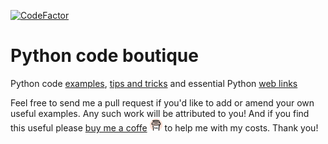 [![CodeFactor](https://www.codefactor.io/repository/github/andykmiles/code_boutique/badge)](https://www.codefactor.io/repository/github/andykmiles/code_boutique)

# Python code boutique
Python code [examples](src/), [tips and tricks](tips_and_tricks/) and essential Python [web links](web_links/)

Feel free to send me a pull request if you'd like to add or amend your own useful examples. Any such work will be attributed to you! And if you find this useful please [buy me a coffe](https://www.buymeacoffee.com/andykmiles)  <img src="_images/bmac.jpeg" alt="" width="20" height="20"> to help me with my costs. Thank you!

